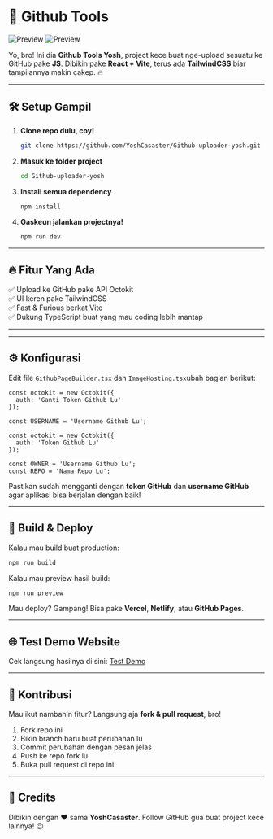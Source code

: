# 🚀 Github Tools

![Preview](https://pomf2.lain.la/f/ayaazhh8.jpg)
![Preview](https://raw.githubusercontent.com/yoshxyz/cdni/main/images/1741679343071-photo_6231095079834076127_w.jpg)

Yo, bro! Ini dia **Github Tools Yosh**, project kece buat nge-upload sesuatu ke GitHub pake **JS**. Dibikin pake **React + Vite**, terus ada **TailwindCSS** biar tampilannya makin cakep. 🔥

---

## 🛠️ Setup Gampil

1. **Clone repo dulu, coy!**
   ```sh
   git clone https://github.com/YoshCasaster/Github-uploader-yosh.git
   ```

2. **Masuk ke folder project**
   ```sh
   cd Github-uploader-yosh
   ```

3. **Install semua dependency**
   ```sh
   npm install
   ```

4. **Gaskeun jalankan projectnya!**
   ```sh
   npm run dev
   ```

---

## 🔥 Fitur Yang Ada
✅ Upload ke GitHub pake API Octokit  
✅ UI keren pake TailwindCSS  
✅ Fast & Furious berkat Vite  
✅ Dukung TypeScript buat yang mau coding lebih mantap  

---

---

## ⚙️ Konfigurasi

Edit file `GithubPageBuilder.tsx` dan `ImageHosting.tsx`ubah bagian berikut:

```tsx
const octokit = new Octokit({
  auth: 'Ganti Token Github Lu'
});

const USERNAME = 'Username Github Lu';
```
```tsx
const octokit = new Octokit({
  auth: 'Token Github Lu'
});

const OWNER = 'Username Github Lu';
const REPO = 'Nama Repo Lu';
```

Pastikan sudah mengganti dengan **token GitHub** dan **username GitHub** agar aplikasi bisa berjalan dengan baik!

---

## 🚀 Build & Deploy

Kalau mau build buat production:
```sh
npm run build
```
Kalau mau preview hasil build:
```sh
npm run preview
```
Mau deploy? Gampang! Bisa pake **Vercel**, **Netlify**, atau **GitHub Pages**.

---

## 🌐 Test Demo Website
Cek langsung hasilnya di sini: [Test Demo](https://gitpublis.netlify.app/)

---

## 📢 Kontribusi
Mau ikut nambahin fitur? Langsung aja **fork & pull request**, bro!

1. Fork repo ini
2. Bikin branch baru buat perubahan lu
3. Commit perubahan dengan pesan jelas
4. Push ke repo fork lu
5. Buka pull request di repo ini

---

## 🎉 Credits
Dibikin dengan ❤️ sama **YoshCasaster**. Follow GitHub gua buat project kece lainnya! 😉

